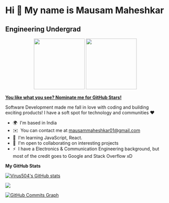 Hi 👋 My name is Mausam Maheshkar
==============================

Engineering Undergrad
---------------------



<p align="center"> <img src="https://octodex.github.com/images/daftpunktocat-thomas.gif" height="160px" width="160px"> <img src="https://octodex.github.com/images/daftpunktocat-guy.gif" height="160px" width="160px"> </p>

   [**You like what you see? Nominate me for GitHub Stars!**](https://stars.github.com/nominate/)
   
   Software Development made me fall in love with coding and building exciting products! I have a soft spot for technology and communities ❤️

* 🌍  I'm based in India
* ✉️  You can contact me at [mausammaheshkar01@gmail.com](mailto:mausammaheshkar01@gmail.com)
* 🧠  I'm learning JavaScript, React.
* 🤝  I'm open to collaborating on interesting projects
* ⚡  I have a Electronics & Communication Engineering background, but most of the credit goes to Google and Stack Overflow xD


<b>My GitHub Stats</b>

<a href="http://www.github.com/Virus504"><img src="https://github-readme-stats.vercel.app/api?username=Virus504&show_icons=true&hide=&count_private=true&title_color=0891b2&text_color=ffffff&icon_color=0891b2&bg_color=171717&hide_border=true&show_icons=true" alt="Virus504's GitHub stats" /></a>

<a href="http://www.github.com/Virus504"><img src="https://github-readme-streak-stats.herokuapp.com/?user=Virus504&stroke=ffffff&background=171717&ring=0891b2&fire=0891b2&currStreakNum=ffffff&currStreakLabel=0891b2&sideNums=ffffff&sideLabels=ffffff&dates=ffffff&hide_border=true" /></a>

<a href="http://www.github.com/Virus504"><img src="https://activity-graph.herokuapp.com/graph?username=Virus504&bg_color=171717&color=ffffff&line=0891b2&point=ffffff&area_color=171717&area=true&hide_border=true&custom_title=GitHub%20Commits%20Graph" alt="GitHub Commits Graph" /></a>




